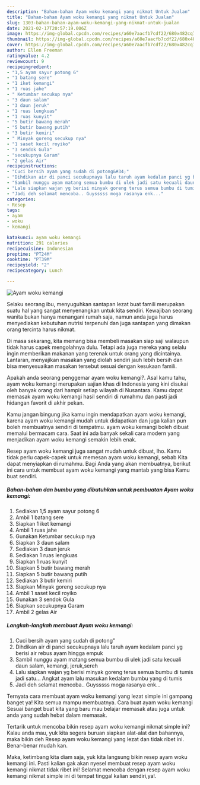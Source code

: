 ```yaml
---
description: "Bahan-bahan Ayam woku kemangi yang nikmat Untuk Jualan"
title: "Bahan-bahan Ayam woku kemangi yang nikmat Untuk Jualan"
slug: 1303-bahan-bahan-ayam-woku-kemangi-yang-nikmat-untuk-jualan
date: 2021-02-17T20:57:19.006Z
image: https://img-global.cpcdn.com/recipes/a60e7aacfb7cdf22/680x482cq70/ayam-woku-kemangi-foto-resep-utama.jpg
thumbnail: https://img-global.cpcdn.com/recipes/a60e7aacfb7cdf22/680x482cq70/ayam-woku-kemangi-foto-resep-utama.jpg
cover: https://img-global.cpcdn.com/recipes/a60e7aacfb7cdf22/680x482cq70/ayam-woku-kemangi-foto-resep-utama.jpg
author: Ellen Freeman
ratingvalue: 4.2
reviewcount: 9
recipeingredient:
- "1,5 ayam sayur potong 6"
- "1 batang sere"
- "1 iket kemangi"
- "1 ruas jahe"
- " Ketumbar secukup nya"
- "3 daun salam"
- "3 daun jeruk"
- "1 ruas lengkuas"
- "1 ruas kunyit"
- "5 butir bawang merah"
- "5 butir bawang putih"
- "3 butir kemiri"
- " Minyak goreng secukup nya"
- "1 saset kecil royiko"
- "3 sendok Gula"
- "secukupnya Garam"
- "2 gelas Air"
recipeinstructions:
- "Cuci bersih ayam yang sudah di potong&#34;"
- "Dihdikan air di panci secukupnaya lalu taruh ayam kedalam panci yg berisi air rebus ayam hingga empuk"
- "Sambil nunggu ayam matang semua bumbu di ulek jadi satu kecuali daun salam, kemangi, jeruk,sereh"
- "Lalu siapkan wajan yg berisi minyak goreng terus semua bumbu di tumis jadi satu... Angkat ayam lalu masukan kedalam bumbu yang di tumis"
- "Jadi deh selamat mencoba.. Guysssss moga rasanya enk..."
categories:
- Resep
tags:
- ayam
- woku
- kemangi

katakunci: ayam woku kemangi 
nutrition: 291 calories
recipecuisine: Indonesian
preptime: "PT24M"
cooktime: "PT39M"
recipeyield: "2"
recipecategory: Lunch

---
```



![Ayam woku kemangi](https://img-global.cpcdn.com/recipes/a60e7aacfb7cdf22/680x482cq70/ayam-woku-kemangi-foto-resep-utama.jpg)

Selaku seorang ibu, menyuguhkan santapan lezat buat famili merupakan suatu hal yang sangat menyenangkan untuk kita sendiri. Kewajiban seorang  wanita bukan hanya menangani rumah saja, namun anda juga harus menyediakan kebutuhan nutrisi terpenuhi dan juga santapan yang dimakan orang tercinta harus nikmat.

Di masa  sekarang, kita memang bisa membeli masakan siap saji walaupun tidak harus capek mengolahnya dulu. Tetapi ada juga mereka yang selalu ingin memberikan makanan yang terenak untuk orang yang dicintainya. Lantaran, menyajikan masakan yang diolah sendiri jauh lebih bersih dan bisa menyesuaikan masakan tersebut sesuai dengan kesukaan famili. 



Apakah anda seorang penggemar ayam woku kemangi?. Asal kamu tahu, ayam woku kemangi merupakan sajian khas di Indonesia yang kini disukai oleh banyak orang dari hampir setiap wilayah di Nusantara. Kamu dapat memasak ayam woku kemangi hasil sendiri di rumahmu dan pasti jadi hidangan favorit di akhir pekan.

Kamu jangan bingung jika kamu ingin mendapatkan ayam woku kemangi, karena ayam woku kemangi mudah untuk didapatkan dan juga kalian pun boleh membuatnya sendiri di tempatmu. ayam woku kemangi boleh dibuat memalui bermacam cara. Saat ini ada banyak sekali cara modern yang menjadikan ayam woku kemangi semakin lebih enak.

Resep ayam woku kemangi juga sangat mudah untuk dibuat, lho. Kamu tidak perlu capek-capek untuk memesan ayam woku kemangi, sebab Kita dapat menyiapkan di rumahmu. Bagi Anda yang akan membuatnya, berikut ini cara untuk membuat ayam woku kemangi yang mantab yang bisa Kamu buat sendiri.

<!--inarticleads1-->

##### Bahan-bahan dan bumbu yang dibutuhkan untuk pembuatan Ayam woku kemangi:

1. Sediakan 1,5 ayam sayur potong 6
1. Ambil 1 batang sere
1. Siapkan 1 iket kemangi
1. Ambil 1 ruas jahe
1. Gunakan  Ketumbar secukup nya
1. Siapkan 3 daun salam
1. Sediakan 3 daun jeruk
1. Sediakan 1 ruas lengkuas
1. Siapkan 1 ruas kunyit
1. Siapkan 5 butir bawang merah
1. Siapkan 5 butir bawang putih
1. Sediakan 3 butir kemiri
1. Siapkan  Minyak goreng secukup nya
1. Ambil 1 saset kecil royiko
1. Gunakan 3 sendok Gula
1. Siapkan secukupnya Garam
1. Ambil 2 gelas Air




<!--inarticleads2-->

##### Langkah-langkah membuat Ayam woku kemangi:

1. Cuci bersih ayam yang sudah di potong&#34;
1. Dihdikan air di panci secukupnaya lalu taruh ayam kedalam panci yg berisi air rebus ayam hingga empuk
1. Sambil nunggu ayam matang semua bumbu di ulek jadi satu kecuali daun salam, kemangi, jeruk,sereh
1. Lalu siapkan wajan yg berisi minyak goreng terus semua bumbu di tumis jadi satu... Angkat ayam lalu masukan kedalam bumbu yang di tumis
1. Jadi deh selamat mencoba.. Guysssss moga rasanya enk...




Ternyata cara membuat ayam woku kemangi yang lezat simple ini gampang banget ya! Kita semua mampu membuatnya. Cara buat ayam woku kemangi Sesuai banget buat kita yang baru mau belajar memasak atau juga untuk anda yang sudah hebat dalam memasak.

Tertarik untuk mencoba bikin resep ayam woku kemangi nikmat simple ini? Kalau anda mau, yuk kita segera buruan siapkan alat-alat dan bahannya, maka bikin deh Resep ayam woku kemangi yang lezat dan tidak ribet ini. Benar-benar mudah kan. 

Maka, ketimbang kita diam saja, yuk kita langsung bikin resep ayam woku kemangi ini. Pasti kalian gak akan nyesel membuat resep ayam woku kemangi nikmat tidak ribet ini! Selamat mencoba dengan resep ayam woku kemangi nikmat simple ini di tempat tinggal kalian sendiri,ya!.

